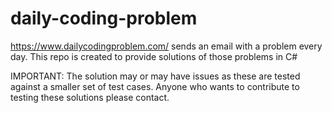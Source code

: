 # daily-coding-problem

https://www.dailycodingproblem.com/  sends an email with a problem every day.
This repo is created to provide solutions of those problems in C#

IMPORTANT: The solution may or may have issues as these are tested against a smaller set of test cases. Anyone who wants to contribute to testing these solutions please contact.
